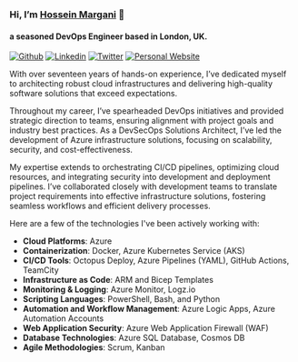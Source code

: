 ### Hi, I’m [Hossein Margani](https://margani.dev) 👋
#### a seasoned DevOps Engineer based in London, UK.

[![Github](https://img.shields.io/badge/-Github-000?style=flat&logo=Github&logoColor=white)](https://github.com/margani)
[![Linkedin](https://img.shields.io/badge/-LinkedIn-blue?style=flat&logo=Linkedin&logoColor=white)](https://www.linkedin.com/in/hosseinmargani/)
[![Twitter](https://img.shields.io/badge/-Twitter-white?style=flat&logo=Twitter&logoColor=blue)](https://twitter.com/whosanedev)
[![Personal Website](https://img.shields.io/badge/-margani.dev-white?style=flat&logo=website&logoColor=white)](https://margani.dev)

With over seventeen years of hands-on experience, I’ve dedicated myself to architecting robust cloud infrastructures and delivering high-quality software solutions that exceed expectations.

Throughout my career, I’ve spearheaded DevOps initiatives and provided strategic direction to teams, ensuring alignment with project goals and industry best practices. As a DevSecOps Solutions Architect, I’ve led the development of Azure infrastructure solutions, focusing on scalability, security, and cost-effectiveness.

My expertise extends to orchestrating CI/CD pipelines, optimizing cloud resources, and integrating security into development and deployment pipelines. I’ve collaborated closely with development teams to translate project requirements into effective infrastructure solutions, fostering seamless workflows and efficient delivery processes.

Here are a few of the technologies I've been actively working with:

- **Cloud Platforms**: Azure
- **Containerization**: Docker, Azure Kubernetes Service (AKS)
- **CI/CD Tools**: Octopus Deploy, Azure Pipelines (YAML), GitHub Actions, TeamCity
- **Infrastructure as Code**: ARM and Bicep Templates
- **Monitoring & Logging**: Azure Monitor, Logz.io
- **Scripting Languages**: PowerShell, Bash, and Python
- **Automation and Workflow Management**: Azure Logic Apps, Azure Automation Accounts
- **Web Application Security**: Azure Web Application Firewall (WAF)
- **Database Technologies**: Azure SQL Database, Cosmos DB
- **Agile Methodologies**: Scrum, Kanban
